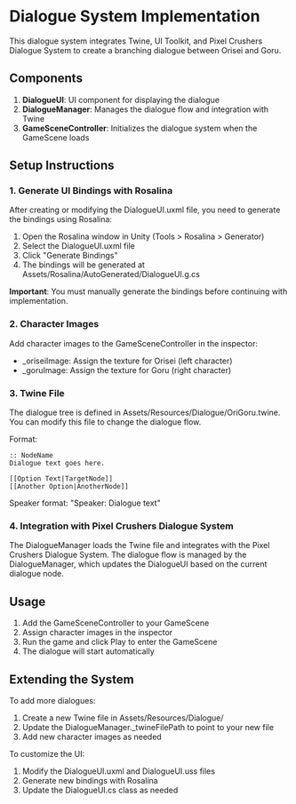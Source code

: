 ﻿# Dialogue System Implementation

This dialogue system integrates Twine, UI Toolkit, and Pixel Crushers Dialogue System to create a branching dialogue between Orisei and Goru.

## Components

1. **DialogueUI**: UI component for displaying the dialogue
2. **DialogueManager**: Manages the dialogue flow and integration with Twine
3. **GameSceneController**: Initializes the dialogue system when the GameScene loads

## Setup Instructions

### 1. Generate UI Bindings with Rosalina

After creating or modifying the DialogueUI.uxml file, you need to generate the bindings using Rosalina:

1. Open the Rosalina window in Unity (Tools > Rosalina > Generator)
2. Select the DialogueUI.uxml file
3. Click "Generate Bindings"
4. The bindings will be generated at Assets/Rosalina/AutoGenerated/DialogueUI.g.cs

**Important**: You must manually generate the bindings before continuing with implementation.

### 2. Character Images

Add character images to the GameSceneController in the inspector:
- _oriseiImage: Assign the texture for Orisei (left character)
- _goruImage: Assign the texture for Goru (right character)

### 3. Twine File

The dialogue tree is defined in Assets/Resources/Dialogue/OriGoru.twine. You can modify this file to change the dialogue flow.

Format:
```
:: NodeName
Dialogue text goes here.

[[Option Text|TargetNode]]
[[Another Option|AnotherNode]]
```

Speaker format: "Speaker: Dialogue text"

### 4. Integration with Pixel Crushers Dialogue System

The DialogueManager loads the Twine file and integrates with the Pixel Crushers Dialogue System. The dialogue flow is managed by the DialogueManager, which updates the DialogueUI based on the current dialogue node.

## Usage

1. Add the GameSceneController to your GameScene
2. Assign character images in the inspector
3. Run the game and click Play to enter the GameScene
4. The dialogue will start automatically

## Extending the System

To add more dialogues:
1. Create a new Twine file in Assets/Resources/Dialogue/
2. Update the DialogueManager._twineFilePath to point to your new file
3. Add new character images as needed

To customize the UI:
1. Modify the DialogueUI.uxml and DialogueUI.uss files
2. Generate new bindings with Rosalina
3. Update the DialogueUI.cs class as needed